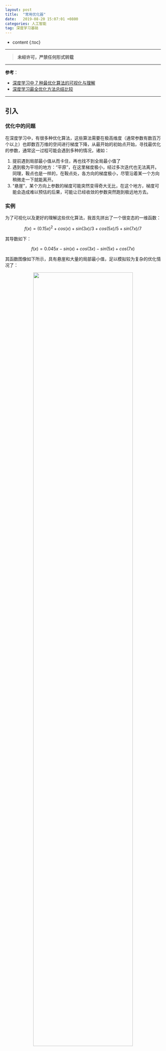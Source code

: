 ```yaml
---
layout: post
title:  "常用优化器"
date:   2019-08-20 15:07:01 +0800
categories: 人工智能
tag: 深度学习基础
---
```


* content
{:toc}


****

> **未经许可，严禁任何形式转载**

****

**参考**：

- [深度学习中 7 种最优化算法的可视化与理解](<https://zhuanlan.zhihu.com/p/41799394>)
- [深度学习最全优化方法总结比较](<https://zhuanlan.zhihu.com/p/22252270>)

****

## 引入

### 优化中的问题

在深度学习中，有很多种优化算法，这些算法需要在极高维度（通常参数有数百万个以上）也即数百万维的空间进行梯度下降，从最开始的初始点开始，寻找最优化的参数，通常这一过程可能会遇到多种的情况，诸如：

1. 提前遇到局部最小值从而卡住，再也找不到全局最小值了
2. 遇到极为平坦的地方：“平原”，在这里梯度极小，经过多次迭代也无法离开。同理，鞍点也是一样的，在鞍点处，各方向的梯度极小，尽管沿着某一个方向稍微走一下就能离开。
3. “悬崖”，某个方向上参数的梯度可能突然变得奇大无比，在这个地方，梯度可能会造成难以预估的后果，可能让已经收敛的参数突然跑到极远地方去。

### 实例

为了可视化以及更好的理解这些优化算法，我首先拼出了一个很变态的一维函数：

$$
f(x)=(0.15x)^2 + cos(x) + sin(3x)/3 + cos(5x)/5 + sin(7x)/7
$$

其导数如下：

$$
f(x) = 0.045x - sin(x) + cos(3x) - sin(5x) + cos(7x)
$$

其函数图像如下所示，具有悬崖和大量的局部最小值，足以模拟较为复杂的优化情况了：

<div style="text-align:center">
<img src="/images/函数图像.png" width="80%"/>
</div>

## 随机梯度下降 SGD

### 说明

`mini-batch gradient descent`，标准的随机梯度下降算法。

### 计算方式与图示

**计算方式**

```python
while True：
    x = x - lr * df/dx
```

$$
w^{'} = w - lr * \frac{\partial l}{\partial w}
$$

上面的公式中，`w` 表示前一时刻的权值参数，`lr` 表示学习速率；$$ \frac{\partial l}{\partial w} $$ 表示当前梯度。

**图示**

<div style="text-align:center">
<img src="/images/SGD 图示.gif" width="80%"/>
</div>

### 优缺点

> 根据学习率的不同，可以看到不同的效果。学习率过小时，卡在局部极小值；学习率过大，压根不收敛。

## 随机梯度下降 SGD + 动量

### 说明

加入动量 (`momentum`) 之后，会累计历史**权值参数信息**。即：当前有效梯度会综合考虑历史**权值参数信息**，以及当前即时**梯度信息**。其中，历史权值信息的影响通过动量系数进行控制。

动量系数 $$m = 0$$ 时，等效于 `SGD`。

### 计算方式与图示

**计算方式**

```python
首先给出学习率 lr，动量参数 m
初始速度 v=0, 初始 x
while True:
    v = m * v - lr * df/dx
    x += v
```

> 上面公示表示，每次更新当前权值参数时，会综合考虑历史权值参数信息，以及当前梯度。

**图示**

<div style="text-align:center">
<img src="/images/SGD + M + 0.05.gif" width="80%"/>
</div><br>

<div style="text-align:center">
<img src="/images/SGD + M + 0.1.gif" width="80%"/>
</div><br>

<div style="text-align:center">
<img src="/images/SGD + M + 0.002.gif" width="80%"/>
</div>

从上图可以看出：

1. `lr` 越小越稳定，太大了很难收敛到最小值上，但是太小的话收敛就太慢了
2. 动量参数不能太小，`0.9` 以上表现比较好，但是又不能太大，太大了无法停留在最小值处

### 优缺点

1. 下降初期时，使用上一次参数更新，下降方向一致，乘上较大的动量系数 $$ m $$ 能够进行很好的加速训练
2. 下降中后期时，在局部最小值来回震荡的时候，$$ \text {gradient} \rightarrow 0 $$，动量系数使得更新幅度增大，跳出局部最优
3. 在梯度改变方向的时候，动量能够减少更新。总而言之，`momentum` 项能够在相关方向加速 `SGD`，抑制振荡，从而加快收敛

## AdaGrad 算法

### 说明

> `AdaGrad` 算法的基本思想是根据**累计历史梯度**，来自动调节学习速率，从而自动调节权值参数的变化速度。

### 计算方式与图示

**计算方式**

```python
# 给出学习率 lr，delta=1e-7
# 累计梯度 r = 0，初始 x

while True：
      g = df / dx
      r  = r + g * g
      x = x - lr / (delta + sqrt(r)) * g
```

$$
w = w - \frac{lr}{\delta + \sqrt{r}} * g
$$

$$ \delta $$ 项用于防止分母为 0。

- 前期 $$g$$ 较小时，$$r$$ 也较小，能够放大学习速率，从而放大梯度
- 后期 $$ g $$ 较大时，$$ r $$ 也较大，能够缩小学习速率，从而缩小梯度
- 适合处理稀疏梯度

**图示**

<div style="text-align:center">
<img src="/images/AdaGrad.gif" width="80%"/>
</div><br>

### 优缺点

- 由公式可以看出，仍依赖于人工设置一个全局学习率
- 学习速率设置过大的话，会使调节部分过于敏感，对梯度的调节太大
- 中后期，累计梯度过大，使得学习速率趋于零，使得训练提前结束

## RMSProp

### 说明

`AdaGrad` 算法在前期可能会有很大的梯度，自始至终都保留了下来，这会使得后期的学习率过小。

`RMSProp` （`Root Mean Square prop`）在这个基础之上，加入了平方梯度的衰减项，只能记录最近一段时间的梯度，在找到碗状区域时能够快速收敛。

### 计算方式与图示

**计算方式**

```python
# 给出学习率 lr，delta = 1e-6，衰减速率 p
# 累计梯度 r = 0，初始 x
while True：
      g = df/dx
      r  = p * r + （ 1 - p ）* g * g   # 关键
      x = x - lr / (delta + sqrt(r)) * g
```

**图示**

<div style="text-align:center">
<img src="/images/RMSProp p=0.99.gif" width="80%"/>
</div>
<div style="text-align:center">p = 0.99</div><br>
<div style="text-align:center">
<img src="/images/RMSProp p=0.9.gif" width="80%"/>
</div>
<div style="text-align:center">p = 0.9</div><br>
<div style="text-align:center">
<img src="/images/RMSProp p=0.8.gif" width="80%"/>
</div>
<div style="text-align:center">p = 0.8</div>
### 优缺点

- 具有 `AdaGrad` 的优点，同时规避了其不足。
- 仍然依赖全局学习速率
- 适合处理非平稳目标 - 对于 `RNN` 效果很好

## Adam 算法

### **说明** 

`Adam` (`Adaptive Moment Estimation`) 本质上就是带有动量项的 `RMSprop`。

算法和之前类似，也是自适应减少学习率的算法，不同的是它更新了一阶矩和二阶矩。其中，一阶矩有点像有动量的梯度下降，而用二阶矩来降低学习率。  

> `Adam` 的优点主要在于经过偏置校正后，每一次迭代学习率都有个确定范围，使得参数比较平稳。

### 计算方式和图示

**计算方式**

```python
# 给出学习率 lr，delta = 1e-8，衰减速率 p1 = 0.9，p2 = 0.999 
# 累计梯度 r = 0，初始 x ,一阶矩 s = 0，二阶矩 r = 0
# 时间 t = 0

while True：       
    t += 1
    g = df/dx 
    s = p1 * s + ( 1 - p1 ) * g
    r = p2 * r +（ 1 - p2 ）* g * g   

    s = s / (1 - p1^t )
    r = r / (1 - p2^t )    

    x = x - lr / ( delta + sqrt(r)) * s
```

上面的公式中，`t` 较小的时候，$$1 - p1^t$$ 较小，会使得 $$s = s / (1-p1^t)$$ 急剧增大，从而让梯度更大，参数跑的更快，迅速接近期望点。运行一段时间后，t 较大，$$1 - p1^t$$ 较大，接近于 `1`，因此 s 几乎不受 `t` 影响。

**图示**

<div style="text-align:center">
<img src="/images/Adam bad.gif" width="80%"/>
</div>
<div style="text-align:center">Adam 鬼一样的表现</div><br>
上图表现不佳，主要是因为在 `t` 很小的前几步的时候，`p2 = 0.999` 太大了，导致 $$r = r / (1 - p2^t)$$ 中，$$1-p2^t$$ 接近 `0`，`r` 迅速爆炸，百步之内到了 `inf`。后来修改 `p2=0.9` 后效果就好的多了。  

<div style="text-align:center">
<img src="/images/Adam good.gif" width="80%"/>
</div>
<div style="text-align:center">Adam 神级表现</div><br>
最后还是 `Adam` 效果最好了，尽管学习率还是需要相当的调参.

### 优缺点

- 结合了 `Adagrad` 善于处理稀疏梯度和 `RMSprop` 善于处理非平稳目标的优点
- 对内存需求较小
- 为不同的参数计算不同的自适应学习率
- 也适用于大多非凸优化 - 适用于大数据集和高维空间

## 经验之谈

- 对于稀疏数据，尽量使用学习率可自适应的优化方法，不用手动调节，而且最好采用默认值
- `SGD` 通常训练时间更长，但是在好的初始化和学习率调度方案的情况下，结果更可靠
- 如果在意更快的收敛，并且需要训练较深较复杂的网络时，推荐使用学习率自适应的优化方法。
- `RMSprop`，`Adam` 是比较相近的算法，在相似的情况下表现差不多。
- 在想使用带动量的 `RMSprop`，或者 `Adam` 的地方，大多可以使用 `Nadam`取得更好的效果